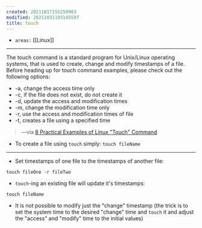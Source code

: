 ```yaml
---
created: 20211017155250983
modified: 20211031193145597
title: touch
---
```


- `areas:` [[Linux]]

---

The touch command is a standard program for Unix/Linux operating systems, that is used to create, change and modify timestamps of a file. Before heading up for touch command examples, please check out the following options:

- -a, change the access time only
- -c, if the file does not exist, do not create it
- -d, update the access and modification times
- -m, change the modification time only
- -r, use the access and modification times of file
- -t, creates a file using a specified time

> —via [8 Practical Examples of Linux "Touch" Command](https://www.tecmint.com/8-pratical-examples-of-linux-touch-command/)

- To create a file using `touch` simply: `touch fileName`

---

- Set timestamps of one file to the timestamps of another file:

`touch fileOne -r fileTwo`

- `touch`-ing an existing file will update it's timestamps:

`touch fileName`

- It is not possible to modify just the "change" timestamp (the trick is to set the system time to the desired "change" time and `touch` it and adjust the "access" and "modify" time to the initial values)

